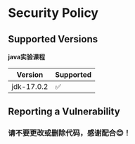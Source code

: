 # Security Policy

## Supported Versions

**java实验课程**

| Version | Supported          |
| ------- | ------------------ |
| jdk-17.0.2   | :white_check_mark: |

## Reporting a Vulnerability

### 请不要更改或删除代码，感谢配合😊！
